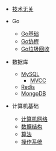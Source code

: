 
* [技术无关](./docs/a-1技术无关.md)
  
* Go

  * [Go基础](./docs/b-1Go基础.md)
  * [Go协程](./docs/b-2Go协程.md)
  * [Go垃圾回收](./docs/b-3Go垃圾回收.md)

* 数据库
  * [MySQL](./docs/c-1MySQL.md)
    * [MVCC](./docs/c-1MySQL-MVCC.md)
  * [Redis](./docs/c-2Redis.md)
  * [MongoDB](./docs/c-3MongoDB.md)

* 计算机基础

  * [计算机网络](./docs/c-1计算机网络.md)
  * [数据结构](./docs/c-2数据结构.md)
  * [算法](./docs/c-3算法.md)
  * [操作系统](./docs/c-4操作系统.md)

  

